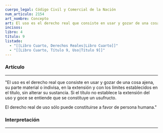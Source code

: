 ```yaml
---
cuerpo_legal: Código Civil y Comercial de la Nación
num_articulo: 2154
art_nombre: Concepto
art: El uso es el derecho real que consiste en usar y gozar de una cosa ajena, su parte material o indivisa, en la extensión y con los límites establecidos en el título, sin alterar su sustancia. Si el título no establece la extensión del uso y goce se entiende que se constituye un usufructo.  El derecho real de uso sólo puede constituirse a favor de persona humana.
incisos: 
libro: 4
título: 9
listado:
  - "[[Libro Cuarto, Derechos Reales|Libro Cuarto]]"
  - "[[Libro Cuarto, Título 9, Uso|Título 9]]"
---
```

### Artículo
---
"El uso es el derecho real que consiste en usar y gozar de una cosa ajena, su parte material o indivisa, en la extensión y con los límites establecidos en el título, sin alterar su sustancia. Si el título no establece la extensión del uso y goce se entiende que se constituye un usufructo.

El derecho real de uso sólo puede constituirse a favor de persona humana."


### Interpretación
---
